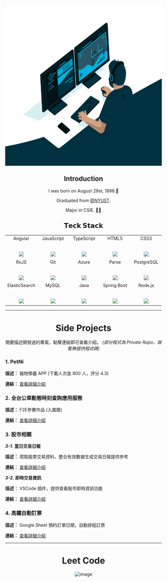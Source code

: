 <!--
**1MID/1MID** is a ✨ _special_ ✨ repository because its `README.md` (this file) appears on your GitHub profile.

Here are some ideas to get you started:

- 🔭 I’m currently working on ...
- 🌱 I’m currently learning ...
- 👯 I’m looking to collaborate on ...
- 🤔 I’m looking for help with ...
- 💬 Ask me about ...
- 📫 How to reach me: ...
- 😄 Pronouns: ...
- ⚡ Fun fact: ...
-->
<div align=center>

<img align="center" alt="GIF" src="https://github.com/manojuppala/manojuppala/blob/master/assets/code.gif?raw=true" width="750" height="520" />

## Introduction

I was born on August 29st, 1998.🎂

Graduated from [@NYUST](https://www.yuntech.edu.tw/).

Major in CSIE. :man_technologist:

## 𝗧𝗲𝗰𝗸 𝗦𝘁𝗮𝗰𝗸

  <table>
   <tbody>

   <tr valign="top">
    <td width="20%" align="center">
      <span>Angular</span><br><br><br>
      <img height="64px" src="https://cdn.svgporn.com/logos/angular.svg">
    </td>
    <td width="20%" align="center">
      <span>JavaScript</span><br><br><br>
      <img height="64px" src="https://cdn.svgporn.com/logos/javascript.svg">
    </td>
    <td width="20%" align="center">
      <span>TypeScript</span><br><br><br>
      <img height="64px" src="https://cdn.svgporn.com/logos/typescript.svg">
    </td>
    <td width="20%" align="center">
      <span>HTML5</span><br><br><br>
      <img height="64px" src="https://cdn.svgporn.com/logos/html-5.svg">
    </td>
    <td width="20%" align="center">
      <span>CSS3</span><br><br><br>
      <img height="64px" src="https://cdn.svgporn.com/logos/css-3.svg">
    </td>
   </tr>

   <tr valign="top">
     <td width="20%" align="center">
       <span>RxJS</span><br><br><br>
       <img height="64px" src="https://cdn.svgporn.com/logos/reactivex.svg">
     </td>
     <td width="20%" align="center">
       <span>Git</span><br><br><br>
       <img height="64px" src="https://cdn.svgporn.com/logos/git.svg">
     </td>
     <td width="20%" align="center">
       <span>Azure</span><br><br><br>
       <img height="64px" src="https://cdn.svgporn.com/logos/microsoft-azure.svg">
     </td>
     <td width="20%" align="center">
       <span>Parse</span><br><br><br>
       <img height="64px" src="https://cdn.svgporn.com/logos/parse.svg">
     </td>
     <td width="20%" align="center">
       <span>PostgreSQL</span><br><br><br>
       <img height="64px" src="https://cdn.svgporn.com/logos/postgresql.svg">
     </td>
   </tr>

   <tr valign="top">
     <td width="20%" align="center">
       <span>ElasticSearch</span><br><br><br>
       <img height="64px" src="https://cdn.svgporn.com/logos/elasticsearch.svg">
     </td>
     <td width="20%" align="center">
       <span>MySQL</span><br><br><br>
       <img height="64px" src="https://cdn.svgporn.com/logos/mysql.svg">
     </td>
     <td width="20%" align="center">
       <span>Java</span><br><br><br>
       <img height="64px" src="https://cdn.svgporn.com/logos/java.svg">
     </td>
     <td width="20%" align="center">
       <span>Spring Boot</span><br><br><br>
       <img height="64px" src="https://cdn.svgporn.com/logos/spring-icon.svg">
     </td>
     <td width="20%" align="center">
       <span>Node.js</span><br><br><br>
       <img height="64px" src="https://cdn.svgporn.com/logos/nodejs.svg">
     </td>
   </tr>


   </tbody>
 </table>


</div>

---

<div align=center>

# **Side Projects**

簡要描述開發過的專案，點擊連結即可查看介紹。
*(部分程式為 Private Repo，故暫無提供程式碼)*

</div>

### **1. PetNi**
**描述：** 寵物領養 APP (下載人次逾 800 人，評分 4.3)

**連結：** [查看詳細介紹](./side-projects/petni//petni.md)


### **2. 全台公車動態時刻查詢應用服務**
**描述：** F2E參賽作品 (入圍獎)

**連結：** [查看詳細介紹](./side-projects/BusApplication/BusApplication.md)


### **3. 股市相關**

***3-1.* 當日交易日報**

**描述：** 爬取股票交易資料，整合有效數據生成交易日報提供參考

**連結：** [查看詳細介紹](./side-projects/Stock/README.md)


***3-2.* 即時交易資訊**

**描述：** VSCode 插件，提供查看股市即時資訊功能

**連結：** [查看詳細介紹](./side-projects/VSCode_Ext/README.md)



### **4. 高鐵自動訂票**
**描述：** Google Sheet 預約訂單日期，自動排程訂票

**連結：** [查看詳細介紹](./side-projects/Booking/README.md)

---

<div align=center>

# **Leet Code**

![image](https://github.com/user-attachments/assets/3763be1c-3ce0-4f29-947a-ae4773321df1)

</div>


